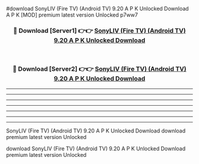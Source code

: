 #download SonyLIV (Fire TV) (Android TV) 9.20 A P K Unlocked Download A P K [MOD] premium latest version Unlocked p7ww7 



<div align="center">
<h3>🔴 Download [Server1] 👉👉 <a href="https://apkdownload-94cd0.web.app/">SonyLIV (Fire TV) (Android TV) 9.20 A P K Unlocked Download</a></h3><br>

<h3>🔴 Download [Server2] 👉👉 <a href="https://apkdownload-94cd0.web.app/">SonyLIV (Fire TV) (Android TV) 9.20 A P K Unlocked Download</a></h3>
</div>





----------------------------------------------------------

----------------------------------------------------------

----------------------------------------------------------

----------------------------------------------------------

----------------------------------------------------------

----------------------------------------------------------

----------------------------------------------------------

SonyLIV (Fire TV) (Android TV) 9.20 A P K Unlocked Download download premium latest version Unlocked

download SonyLIV (Fire TV) (Android TV) 9.20 A P K Unlocked Download premium latest version Unlocked
